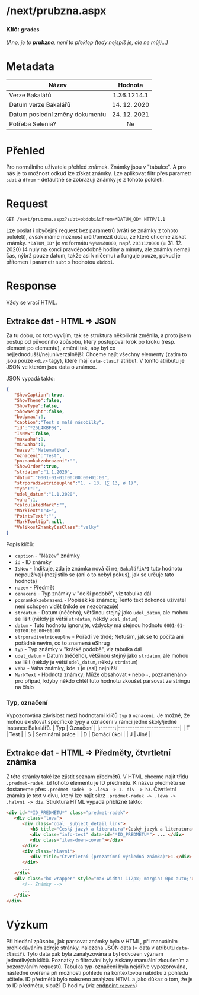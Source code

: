 # **/next/prubzna.aspx**
### Klíč: `grades`
*(Ano, je to **prubzna**, není to překlep (tedy nejspíš je, ale ne můj)...)*

# Metadata
| Název                             | Hodnota                    |
|-----------------------------------|:--------------------------:|
| Verze Bakalářů                    | 1.36.1214.1                |
| Datum verze Bakalářů              | 14. 12. 2020               |
| Datum poslední změny dokumentu    | 24. 12. 2021               |
| Potřeba Selenia?                  | Ne                         |

# Přehled
Pro normálního uživatele přehled známek. Známky jsou v "tabulce". A pro nás je to možnost odkud lze získat známky. Lze aplikovat filtr přes parametr `subt` a `dfrom` - defaultně se zobrazují známky je z tohoto pololetí.

# Request
```http
GET /next/prubzna.aspx?subt=obdobi&dfrom=*DATUM_OD* HTTP/1.1
```
Lze poslat i obyčejný request bez parametrů (vrátí se známky z tohoto pololetí), avšak máme možnost určit/omezit dobu, ze které chceme získat známky. `*DATUM_OD*` je ve formátu `%y%m%d0000`, např. `2031120000` (= 31. 12. 2020) (4 nuly na konci pravděpodobně hodiny a minuty, ale známky nemají čas, nýbrž pouze datum, takže asi k ničemu) a funguje pouze, pokud je přítomen i parametr `subt` s hodnotou `obdobi`.

# Response
Vždy se vrací HTML.

## Extrakce dat - HTML => JSON
Za tu dobu, co toto vyvíjím, tak se struktura několikrát změnila, a proto jsem postup od původního způsobu, který postupoval krok po kroku (resp. element po elementu), změnil tak, aby byl co nejjednodušší/nejuniverzálnější: Chceme najít všechny elementy (zatím to jsou pouze `<div>` tagy), které mají `data-clasif` atribut. V tomto atributu je JSON ve kterém jsou data o známce.

JSON vypadá takto:
```JSON
{
   "ShowCaption":true,
   "ShowTheme":false,
   "ShowType":false,
   "ShowWeight":false,
   "bodymax":0,
   "caption":"Test z malé násobilky",
   "id":"*25L4KBF0{",
   "IsNew":false,
   "maxvaha":1,
   "minvaha":1,
   "nazev":"Matematika",
   "oznaceni":"Test",
   "poznamkakzobrazeni":"",
   "ShowOrder":true,
   "strdatum":"1.1.2020",
   "datum":"0001-01-01T00:00:00+01:00",
   "strporadivetrideuplne":"1. - 13. (∑ 13, ø 1)",
   "typ":"T",
   "udel_datum":"1.1.2020",
   "vaha":1,
   "calculatedMark":"",
   "MarkText":"4+",
   "PointsText":"",
   "MarkTooltip":null,
   "VelikostZnamkyCssClass":"velky"
}
```
Popis klíčů:
- `caption` - "Název" známky
- `id` - ID známky
- `IsNew` - Indikuje, zda je známka nová či ne; `BakalářiAPI` tuto hodnotu nepoužívají (nezjistilo se (ani o to nebyl pokus), jak se určuje tato hodnota)
- `nazev` - Předmět
- `oznaceni` - Typ známky v "delší podobě", viz tabulka dál
- `poznamkakzobrazeni` - Popisek ke známce; Tento text dokonce uživatel není schopen vidět (nikde se nezobrazuje)
- `strdatum` - Datum (něčeho), většinou stejný jako `udel_datum`, ale mohou se lišit (někdy je větší `strdatum`, někdy `udel_datum`)
- `datum` - Tuto hodnotu ignorujte, vždycky má stejnou hodnotu `0001-01-01T00:00:00+01:00`
- `strporadivetrideuplne` - Pořadí ve třídě; Netuším, jak se to počítá ani pořádně nevím, co to znamená eShrug
- `typ` - Typ známky v "krátké podobě", viz tabulka dál
- `udel_datum` - Datum (něčeho), většinou stejný jako `strdatum`, ale mohou se lišit (někdy je větší `udel_datum`, někdy `strdatum`)
- `vaha` - Váha známky, kde `1` je (asi) nejnižší
- `MarkText` - Hodnota známky; Může obsahovat `+` nebo `-`, poznamenáno pro případ, kdyby někdo chtěl tuto hodnotu zkoušet parsovat ze stringu na číslo

### Typ, označení
Vypozorována závislost mezi hodnotami klíčů `typ` a `oznaceni`. Je možné, že mohou existovat specifické typy a označení v rámci jedné školy/jedné instance Bakalářů.
| Typ    | Označení                 |
|:------:|--------------------------|
| T      | Test                     |
| S      | Seminární práce          |
| D      | Domácí úkol              |
| J      | Jiné                     |

## Extrakce dat - HTML => Předměty, čtvrtletní známka
Z této stránky také lze zjistit seznam předmětů. V HTML chceme najít třídu `.predmet-radek`. `id` tohoto elementu je ID předmětu. K názvu předmětu se dostaneme přes `.predmet-radek -> .leva -> 1. div -> h3`. Čtvrtletní známka je text v divu, který lze najít skrz `.predmet-radek -> .leva -> .halvni -> div`. Struktura HTML vypadá přibližně takto:
```html
<div id="*ID_PŘEDMĚTU*" class="predmet-radek">
   <div class="leva">
      <div class="obal _subject_detail link">
         <h3 title="Český jazyk a literatura">Český jazyk a literatura</h3>
         <div class="info-text" data-id="*ID_PŘEDMĚTU*"> ... </div>
         <div class="item-down-cover"></div>
      </div>
      <div class="hlavni">
         <div title="Čtvrtletní (prozatímní výsledná známka)">1-</div>
      </div>
      ...
   </div>
   <div class="bx-wrapper" style="max-width: 112px; margin: 0px auto;">
      <!-- Známky -->
      ...
   </div>
</div>
```



# Výzkum
Při hledání způsobu, jak parsovat známky byla v HTML, při manuálním prohledáváním zdroje stránky, nalezena JSON data (= data v atributu `data-clasif`). Tyto data pak byla zanalyzována a byl odvozen význam jednotlivých klíčů. Poznatky o filtrování byly získány manuální zkoušením a pozorováním requestů. Tabulka typ-označení byla nejdříve vypozorována, následně ověřena při možnosti pohledu na kontextovou nabídku z pohledu učitele. ID předmětů bylo nalezeno analýzou HTML a jako důkaz o tom, že je to ID předmětu, slouží ID hodiny (viz [endpoint `rozvrh`](rozvrh.md))